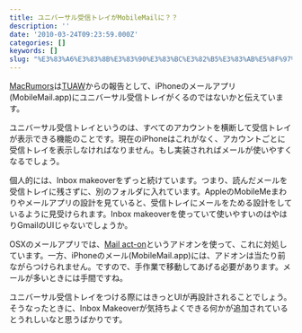```yaml
---
title: ユニバーサル受信トレイがMobileMailに？？
description: ''
date: '2010-03-24T09:23:59.000Z'
categories: []
keywords: []
slug: "%E3%83%A6%E3%83%8B%E3%83%90%E3%83%BC%E3%82%B5%E3%83%AB%E5%8F%97%E4%BF%A1%E3%83%88%E3%83%AC%E3%82%A4%E3%81%8CMobileMail%E3%81%AB%EF%BC%9F%EF%BC%9F"
---
```

[MacRumors](http://www.macrumors.com/2010/03/23/iphone-os-to-gain-universal-inbox/)は[TUAW](http://www.tuaw.com/2010/03/23/jobs-on-a-roll-drops-three-more-emails-expect-universal-iphone/)からの報告として、iPhoneのメールアプリ(MobileMail.app)にユニバーサル受信トレイがくるのではないかと伝えています。

ユニバーサル受信トレイというのは、すべてのアカウントを横断して受信トレイが表示できる機能のことです。現在のiPhoneはこれがなく、アカウントごとに受信トレイを表示しなければなりません。もし実装されればメールが使いやすくなるでしょう。

個人的には、Inbox makeoverをずっと続けています。つまり、読んだメールを受信トレイに残さずに、別のフォルダに入れています。AppleのMobileMeまわりやメールアプリの設計を見ていると、受信トレイにメールをためる設計をしているように見受けられます。Inbox makeoverを使っていて使いやすいのはやはりGmailのUIじゃないでしょうか。

OSXのメールアプリでは、[Mail act-on](http://www.indev.ca/MailActOn.html)というアドオンを使って、これに対処しています。一方、iPhoneのメール(MobileMail.app)には、アドオンは当たり前ながらつけられません。ですので、手作業で移動してあげる必要があります。メールが多いときには手間ですね。

ユニバーサル受信トレイをつける際にはきっとUIが再設計されることでしょう。そうなったときに、Inbox Makeoverが気持ちよくできる何かが追加されているとうれしいなと思うばかりです。